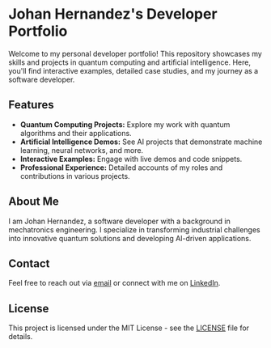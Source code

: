 # Johan Hernandez's Developer Portfolio

Welcome to my personal developer portfolio! This repository showcases my skills and projects in quantum computing and artificial intelligence. Here, you'll find interactive examples, detailed case studies, and my journey as a software developer.

## Features

- **Quantum Computing Projects:** Explore my work with quantum algorithms and their applications.
- **Artificial Intelligence Demos:** See AI projects that demonstrate machine learning, neural networks, and more.
- **Interactive Examples:** Engage with live demos and code snippets.
- **Professional Experience:** Detailed accounts of my roles and contributions in various projects.

## About Me

I am Johan Hernandez, a software developer with a background in mechatronics engineering. I specialize in transforming industrial challenges into innovative quantum solutions and developing AI-driven applications.

## Contact

Feel free to reach out via [email](mailto:johan-willi@hotmail.com) or connect with me on [LinkedIn](https://www.linkedin.com/in/johan-hern%C3%A1ndez/).

## License

This project is licensed under the MIT License - see the [LICENSE](LICENSE) file for details.


